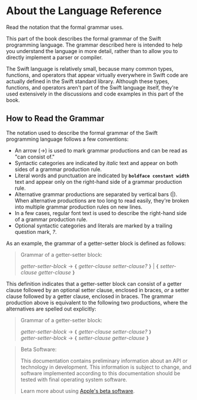 # About the Language Reference

Read the notation that the formal grammar uses.

This part of the book describes the formal grammar of the Swift programming language.
The grammar described here is intended to help you understand the language in more
detail, rather than to allow you to directly implement a parser or compiler.

The Swift language is relatively small, because many common types, functions, and operators
that appear virtually everywhere in Swift code
are actually defined in the Swift standard library. Although these types, functions,
and operators aren't part of the Swift language itself,
they're used extensively in the discussions and code examples in this part of the book.

## How to Read the Grammar

The notation used to describe the formal grammar of the Swift programming language
follows a few conventions:

- An arrow (→) is used to mark grammar productions and can be read as "can consist of."
- Syntactic categories are indicated by *italic* text and appear on both sides
  of a grammar production rule.
- Literal words and punctuation are indicated by **`boldface constant width`** text
  and appear only on the right-hand side of a grammar production rule.
- Alternative grammar productions are separated by vertical
  bars (|). When alternative productions are too long to read easily,
  they're broken into multiple grammar production rules on new lines.
- In a few cases, regular font text is used to describe the right-hand side
  of a grammar production rule.
- Optional syntactic categories and literals are marked by a trailing
  question mark, *?*.

As an example, the grammar of a getter-setter block is defined as follows:

> Grammar of a getter-setter block:
>
> *getter-setter-block* → **`{`** *getter-clause* *setter-clause*_?_ **`}`** | **`{`** *setter-clause* *getter-clause* **`}`**

This definition indicates that a getter-setter block can consist of a getter clause
followed by an optional setter clause, enclosed in braces,
*or* a setter clause followed by a getter clause, enclosed in braces.
The grammar production above is equivalent to the following two productions,
where the alternatives are spelled out explicitly:

> Grammar of a getter-setter block:
>
>
> *getter-setter-block* → **`{`** *getter-clause* *setter-clause*_?_ **`}`** \
> *getter-setter-block* → **`{`** *setter-clause* *getter-clause* **`}`**

> Beta Software:
>
> This documentation contains preliminary information about an API or technology in development. This information is subject to change, and software implemented according to this documentation should be tested with final operating system software.
>
> Learn more about using [Apple's beta software](https://developer.apple.com/support/beta-software/).

<!--
This source file is part of the Swift.org open source project

Copyright (c) 2014 - 2022 Apple Inc. and the Swift project authors
Licensed under Apache License v2.0 with Runtime Library Exception

See https://swift.org/LICENSE.txt for license information
See https://swift.org/CONTRIBUTORS.txt for the list of Swift project authors
-->
